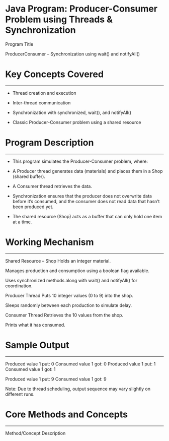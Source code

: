 # Java Program: Producer-Consumer Problem using Threads & Synchronization

Program Title

ProducerConsumer – Synchronization using wait() and notifyAll()



# Key Concepts Covered
----------------------
* Thread creation and execution

* Inter-thread communication

* Synchronization with synchronized, wait(), and notifyAll()

* Classic Producer-Consumer problem using a shared resource



# Program Description
---------------------
* This program simulates the Producer-Consumer problem, where:

* A Producer thread generates data (materials) and places them in a Shop (shared buffer).

* A Consumer thread retrieves the data.

* Synchronization ensures that the producer does not overwrite data before it’s consumed, and the consumer does not read data that hasn’t been produced yet.

* The shared resource (Shop) acts as a buffer that can only hold one item at a time.



# Working Mechanism
-------------------
Shared Resource – Shop
Holds an integer material.

Manages production and consumption using a boolean flag available.

Uses synchronized methods along with wait() and notifyAll() for coordination.

Producer Thread
Puts 10 integer values (0 to 9) into the shop.

Sleeps randomly between each production to simulate delay.

Consumer Thread
Retrieves the 10 values from the shop.

Prints what it has consumed.



# Sample Output
---------------
Produced value 1 put: 0
Consumed value 1 got: 0
Produced value 1 put: 1
Consumed value 1 got: 1

Produced value 1 put: 9
Consumed value 1 got: 9

Note: Due to thread scheduling, output sequence may vary slightly on different runs.



# Core Methods and Concepts
---------------------------
Method/Concept	Description
